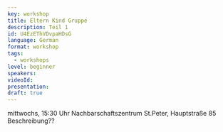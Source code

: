 ```yaml
---
key: workshop
title: Eltern Kind Gruppe
description: Teil 1
id: U4EzEThVDvpaHDsG
language: German
format: workshop
tags:
  - workshops
level: beginner
speakers:
videoId: 
presentation: 
draft: true
---
```


mittwochs, 15:30 Uhr 
Nachbarschaftszentrum St.Peter, Hauptstraße 85
Beschreibung?? 
